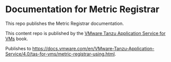 # Documentation for Metric Registrar

This repo publishes the Metric Registrar documentation.

This content repo is published by the [VMware Tanzu Application Service for VMs](https://github.com/pivotal-cf/docs-book-application-service) book.

Publishes to https://docs.vmware.com/en/VMware-Tanzu-Application-Service/4.0/tas-for-vms/metric-registrar-using.html.
